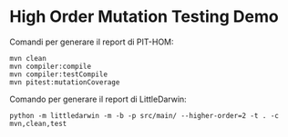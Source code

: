 # High Order Mutation Testing Demo
Comandi per generare il report di PIT-HOM:
```console
mvn clean
mvn compiler:compile
mvn compiler:testCompile
mvn pitest:mutationCoverage
```
Comando per generare il report di LittleDarwin:
```console
python -m littledarwin -m -b -p src/main/ --higher-order=2 -t . -c mvn,clean,test
```
